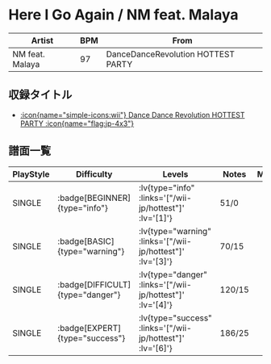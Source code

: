 # Here I Go Again / NM feat. Malaya

|Artist|BPM|From|
|------|---|----|
|NM feat. Malaya|97|DanceDanceRevolution HOTTEST PARTY|

## 収録タイトル

- [ :icon{name="simple-icons:wii"} Dance Dance Revolution HOTTEST PARTY :icon{name="flag:jp-4x3"} ](/wii-jp/hottest)

## 譜面一覧

|PlayStyle|Difficulty|Levels|Notes|Movie|
|---------|----------|------|-----|-----|
|SINGLE| :badge[BEGINNER]{type="info"} | :lv{type="info" :links='["/wii-jp/hottest"]' :lv='[1]'} |51/0||
|SINGLE| :badge[BASIC]{type="warning"} | :lv{type="warning" :links='["/wii-jp/hottest"]' :lv='[3]'} |70/15||
|SINGLE| :badge[DIFFICULT]{type="danger"} | :lv{type="danger" :links='["/wii-jp/hottest"]' :lv='[4]'} |120/15||
|SINGLE| :badge[EXPERT]{type="success"} | :lv{type="success" :links='["/wii-jp/hottest"]' :lv='[6]'} |186/25||
